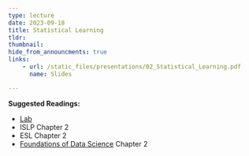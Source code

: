 ```yaml
---
type: lecture
date: 2023-09-18
title: Statistical Learning
tldr: 
thumbnail: 
hide_from_announcments: true
links: 
    - url: /static_files/presentations/02_Statistical_Learning.pdf
      name: Slides

---
```

**Suggested Readings:**
- [Lab](https://github.com/phonchi/ISLP_labs/blob/main/Ch02-statlearn-lab.ipynb)
- ISLP Chapter 2
- ESL Chapter 2
- [Foundations of Data Science](https://www.cs.cornell.edu/jeh/book%20no%20so;utions%20March%202019.pdf) Chapter 2

